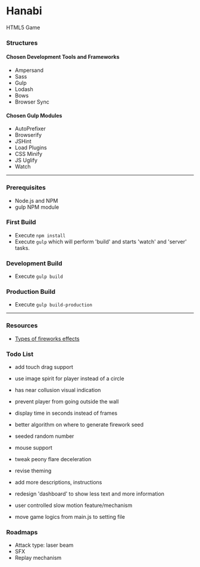 
# Hanabi
HTML5 Game

### Structures

#### Chosen Development Tools and Frameworks
* Ampersand
* Sass
* Gulp
* Lodash
* Bows
* Browser Sync

#### Chosen Gulp Modules
* AutoPrefixer
* Browserify
* JSHint
* Load Plugins
* CSS Minify
* JS Uglify
* Watch

---

### Prerequisites
* Node.js and NPM
* gulp NPM module


### First Build
* Execute `npm install`
* Execute `gulp` which will perform 'build' and starts 'watch' and 'server' tasks.


### Development Build
* Execute `gulp build`

### Production Build
* Execute `gulp build-production`

---

### Resources
* [Types of fireworks effects](http://www.fireworks.com/fireworks-university/fireworks-glossary/)

### Todo List

* add touch drag support
* use image spirit for player instead of a circle
* has near collusion visual indication
* prevent player from going outside the wall

* display time in seconds instead of frames
* better algorithm on where to generate firework seed
* seeded random number

* mouse support
* tweak peony flare deceleration
* revise theming
* add more descriptions, instructions
* redesign 'dashboard' to show less text and more information
* user controlled slow motion feature/mechanism
* move game logics from main.js to setting file


### Roadmaps
* Attack type: laser beam
* SFX
* Replay mechanism
